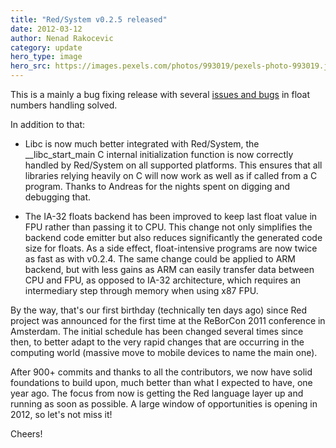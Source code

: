 ```yaml
---
title: "Red/System v0.2.5 released"
date: 2012-03-12
author: Nenad Rakocevic 
category: update
hero_type: image
hero_src: https://images.pexels.com/photos/993019/pexels-photo-993019.jpeg?auto=compress&cs=tinysrgb&h=650&w=940
---
```


This is a mainly a bug fixing release with several [issues and bugs](https://github.com/red/Red/issues?sort=created&direction=desc&state=closed&page=1&milestone=5) in float numbers handling solved.

In addition to that:

- Libc is now much better integrated with Red/System, the __libc_start_main C internal initialization function is now correctly handled by Red/System on all supported platforms. This ensures that all libraries relying heavily on C will now work as well as if called from a C program. Thanks to Andreas for the nights spent on digging and debugging that.

- The IA-32 floats backend has been improved to keep last float value in FPU rather than passing it to CPU. This change not only simplifies the backend code emitter but also reduces significantly the generated code size for floats. As a side effect, float-intensive programs are now twice as fast as with v0.2.4. The same change could be applied to ARM backend, but with less gains as ARM can easily transfer data between CPU and FPU, as opposed to IA-32 architecture, which requires an intermediary step through memory when using x87 FPU.

By the way, that's our first birthday (technically ten days ago) since Red project was announced for the first time at the ReBorCon 2011 conference in Amsterdam. The initial schedule has been changed several times since then, to better adapt to the very rapid changes that are occurring in the computing world (massive move to mobile devices to name the main one).

After 900+ commits and thanks to all the contributors, we now have solid foundations to build upon, much better than what I expected to have, one year ago. The focus from now is getting the Red language layer up and running as soon as possible. A large window of opportunities is opening in 2012, so let's not miss it!

Cheers!
